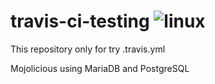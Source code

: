 # travis-ci-testing ![linux](https://github.com/yusrideb/perl-travis-ci-testing/workflows/linux/badge.svg)
This repository only for try .travis.yml

Mojolicious using MariaDB and PostgreSQL 
